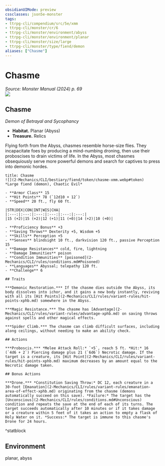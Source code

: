 ```yaml
---
obsidianUIMode: preview
cssclasses: json5e-monster
tags:
- ttrpg-cli/compendium/src/5e/xmm
- ttrpg-cli/monster/cr/6
- ttrpg-cli/monster/environment/abyss
- ttrpg-cli/monster/environment/planar
- ttrpg-cli/monster/size/large
- ttrpg-cli/monster/type/fiend/demon
aliases: ["Chasme"]
---
```

# Chasme
*Source: Monster Manual (2024) p. 69*  
![](2-Mechanics/CLI/books/monster-manual-2025/img/chasme.webp#right)

## Chasme

*Demon of Betrayal and Sycophancy*

- **Habitat.** Planar (Abyss)  
- **Treasure.** Relics  

Flying forth from the Abyss, chasmes resemble horse-size flies. They incapacitate foes by producing a mind-numbing droning, then use their proboscises to drain victims of life. In the Abyss, most chasmes obsequiously serve more powerful demons and search for captives to press into demonic hordes.

```ad-statblock
title: Chasme
![](2-Mechanics/CLI/bestiary/fiend/token/chasme-xmm.webp#token)
*Large fiend (demon), Chaotic Evil*

- **Armor Class** 15 
- **Hit Points** 78 (`12d10 + 12`) 
- **Speed** 20 ft., fly 60 ft.

|STR|DEX|CON|INT|WIS|CHA|
|:---:|:---:|:---:|:---:|:---:|:---:|
|15 (+2)|15 (+2)|12 (+1)|11 (+0)|14 (+2)|10 (+0)|

- **Proficiency Bonus** +3
- **Saving Throws** Dexterity +5, Wisdom +5
- **Skills** Perception +5
- **Senses** blindsight 10 ft., darkvision 120 ft., passive Perception 15
- **Damage Resistances** cold, fire, lightning
- **Damage Immunities** poison
- **Condition Immunities** [poisoned](2-Mechanics/CLI/rules/conditions.md#Poisoned)
- **Languages** Abyssal; telepathy 120 ft.
- **Challenge** 6

## Traits

***Demonic Restoration.*** If the chasme dies outside the Abyss, its body dissolves into ichor, and it gains a new body instantly, reviving with all its [Hit Points](2-Mechanics/CLI/rules/variant-rules/hit-points-xphb.md) somewhere in the Abyss.

***Magic Resistance.*** The chasme has [Advantage](2-Mechanics/CLI/rules/variant-rules/advantage-xphb.md) on saving throws against spells and other magical effects.

***Spider Climb.*** The chasme can climb difficult surfaces, including along ceilings, without needing to make an ability check.

## Actions

***Proboscis.*** *Melee Attack Roll:* `+5`, reach 5 ft. *Hit:* 16 (`4d6 + 2`) Piercing damage plus 21 (`6d6`) Necrotic damage. If the target is a creature, its [Hit Point](2-Mechanics/CLI/rules/variant-rules/hit-points-xphb.md) maximum decreases by an amount equal to the Necrotic damage taken.

## Bonus Actions

***Drone.*** *Constitution Saving Throw:* DC 12, each creature in a 30-foot [Emanation](2-Mechanics/CLI/rules/variant-rules/emanation-area-of-effect-xphb.md) originating from the chasme (demons automatically succeed on this save). *Failure:* The target has the [Unconscious](2-Mechanics/CLI/rules/conditions.md#Unconscious) condition and repeats the save at the end of each of its turns. The target succeeds automatically after 10 minutes or if it takes damage or a creature within 5 feet of it takes an action to empty a flask of Holy Water on it. *Success:* The target is immune to this chasme's Drone for 24 hours.
```
^statblock

## Environment

planar, abyss